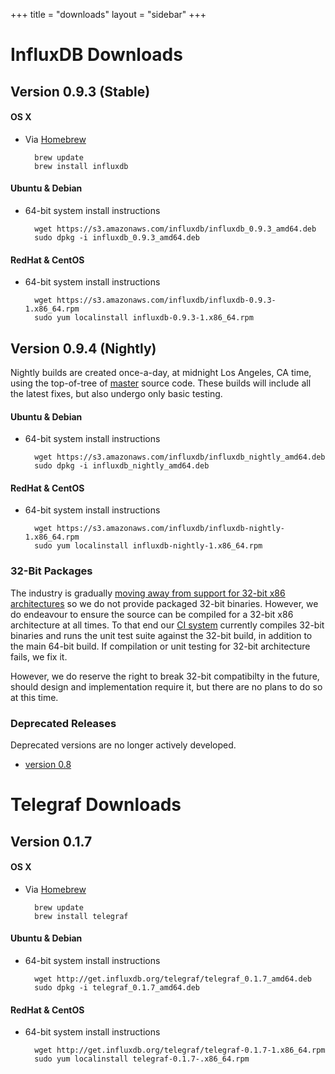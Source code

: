 +++
title = "downloads"
layout = "sidebar"
+++
# InfluxDB Downloads

## Version 0.9.3 (Stable)

#### OS X

- Via [Homebrew](http://brew.sh/)

		brew update
		brew install influxdb

#### Ubuntu & Debian

- 64-bit system install instructions

		wget https://s3.amazonaws.com/influxdb/influxdb_0.9.3_amd64.deb
		sudo dpkg -i influxdb_0.9.3_amd64.deb

#### RedHat & CentOS

- 64-bit system install instructions

		wget https://s3.amazonaws.com/influxdb/influxdb-0.9.3-1.x86_64.rpm
		sudo yum localinstall influxdb-0.9.3-1.x86_64.rpm


## Version 0.9.4 (Nightly)
Nightly builds are created once-a-day, at midnight Los Angeles, CA time, using the top-of-tree of [master](https://github.com/influxdb/influxdb/tree/master) source code. These builds will include all the latest fixes, but also undergo only basic testing.

#### Ubuntu & Debian

- 64-bit system install instructions

        wget https://s3.amazonaws.com/influxdb/influxdb_nightly_amd64.deb
        sudo dpkg -i influxdb_nightly_amd64.deb

#### RedHat & CentOS

- 64-bit system install instructions

        wget https://s3.amazonaws.com/influxdb/influxdb-nightly-1.x86_64.rpm
        sudo yum localinstall influxdb-nightly-1.x86_64.rpm


### 32-Bit Packages
The industry is gradually [moving away from support for 32-bit x86 architectures](https://golang.org/doc/go1.5) so we do not provide packaged 32-bit binaries. However, we do endeavour to ensure the source can be compiled for a 32-bit x86 architecture at all times. To that end our [CI system](https://circleci.com/gh/influxdb/influxdb/tree/master) currently compiles 32-bit binaries and runs the unit test suite against the 32-bit build, in addition to the main 64-bit build. If compilation or unit testing for 32-bit architecture fails, we fix it.

However, we do reserve the right to break 32-bit compatibilty in the future, should design and implementation require it, but there are no plans to do so at this time.

### Deprecated Releases

Deprecated versions are no longer actively developed.

- [version 0.8](/docs/v0.8/introduction/installation.html)


# Telegraf Downloads

## Version 0.1.7

#### OS X

- Via [Homebrew](http://brew.sh/)

		brew update
		brew install telegraf

#### Ubuntu & Debian

- 64-bit system install instructions

		wget http://get.influxdb.org/telegraf/telegraf_0.1.7_amd64.deb
		sudo dpkg -i telegraf_0.1.7_amd64.deb

#### RedHat & CentOS

- 64-bit system install instructions

		wget http://get.influxdb.org/telegraf/telegraf-0.1.7-1.x86_64.rpm
		sudo yum localinstall telegraf-0.1.7-.x86_64.rpm

